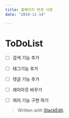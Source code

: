 ```yaml
---
title: 홈페이지 변경 사항
date: "2019-11-14"

---
```

 # ToDoList  
   
 - [ ] 검색 기능 추가
 - [ ]  태그기능 추가
 - [ ]  댓글 기능 추가
 - [ ]  레이아웃 바꾸기
 - [ ]  여러 기능 구현 하기  



> Written with [StackEdit](https://stackedit.io/).
<!--stackedit_data:
eyJoaXN0b3J5IjpbLTE2MjA2Mjg4NTgsLTE2NjI2NTUzNDAsNz
Q4NjQyNjYxXX0=
-->